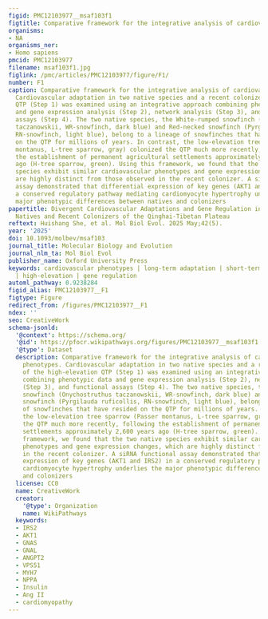 ```yaml
---
figid: PMC12103977__msaf103f1
figtitle: Comparative framework for the integrative analysis of cardiovascular phenotypes
organisms:
- NA
organisms_ner:
- Homo sapiens
pmcid: PMC12103977
filename: msaf103f1.jpg
figlink: /pmc/articles/PMC12103977/figure/F1/
number: F1
caption: Comparative framework for the integrative analysis of cardiovascular phenotypes.
  Cardiovascular adaptation in two native species and a recent colonizer of the high-elevation
  QTP (Step 1) was examined using an integrative approach combining phenotypic data
  and gene expression analysis (Step 2), network analysis (Step 3), and functional
  assays (Step 4). The two native species, the White-rumped snowfinch (Onychostruthus
  taczanowskii, WR-snowfinch, dark blue) and Red-necked snowfinch (Pyrgilauda ruficollis,
  RN-snowfinch, light blue), belong to a lineage of snowfinches that have resided
  on the QTP for millions of years. In contrast, the low-elevation tree sparrow (Passer
  montanus, L-tree sparrow, gray) colonized the QTP much more recently, following
  the establishment of permanent agricultural settlements approximately 2,600 years
  ago (H-tree sparrow, green). Using this framework, we found that the two native
  species exhibit similar cardiovascular phenotypes and gene expression changes, which
  are highly distinct from those observed in the recent colonizer. A siRNA functional
  assay demonstrated that differential expression of key genes (AKT1 and IRS2) in
  a conserved regulatory pathway mediating cardiomyocyte hypertrophy underlies the
  major phenotypic differences between natives and colonizers
papertitle: Divergent Cardiovascular Adaptations and Gene Regulation in High-Elevation
  Natives and Recent Colonizers of the Qinghai-Tibetan Plateau
reftext: Huishang She, et al. Mol Biol Evol. 2025 May;42(5).
year: '2025'
doi: 10.1093/molbev/msaf103
journal_title: Molecular Biology and Evolution
journal_nlm_ta: Mol Biol Evol
publisher_name: Oxford University Press
keywords: cardiovascular phenotypes | long-term adaptation | short-term adaptations
  | high-elevation | gene regulation
automl_pathway: 0.9238284
figid_alias: PMC12103977__F1
figtype: Figure
redirect_from: /figures/PMC12103977__F1
ndex: ''
seo: CreativeWork
schema-jsonld:
  '@context': https://schema.org/
  '@id': https://pfocr.wikipathways.org/figures/PMC12103977__msaf103f1.html
  '@type': Dataset
  description: Comparative framework for the integrative analysis of cardiovascular
    phenotypes. Cardiovascular adaptation in two native species and a recent colonizer
    of the high-elevation QTP (Step 1) was examined using an integrative approach
    combining phenotypic data and gene expression analysis (Step 2), network analysis
    (Step 3), and functional assays (Step 4). The two native species, the White-rumped
    snowfinch (Onychostruthus taczanowskii, WR-snowfinch, dark blue) and Red-necked
    snowfinch (Pyrgilauda ruficollis, RN-snowfinch, light blue), belong to a lineage
    of snowfinches that have resided on the QTP for millions of years. In contrast,
    the low-elevation tree sparrow (Passer montanus, L-tree sparrow, gray) colonized
    the QTP much more recently, following the establishment of permanent agricultural
    settlements approximately 2,600 years ago (H-tree sparrow, green). Using this
    framework, we found that the two native species exhibit similar cardiovascular
    phenotypes and gene expression changes, which are highly distinct from those observed
    in the recent colonizer. A siRNA functional assay demonstrated that differential
    expression of key genes (AKT1 and IRS2) in a conserved regulatory pathway mediating
    cardiomyocyte hypertrophy underlies the major phenotypic differences between natives
    and colonizers
  license: CC0
  name: CreativeWork
  creator:
    '@type': Organization
    name: WikiPathways
  keywords:
  - IRS2
  - AKT1
  - GNAS
  - GNAL
  - ANGPT2
  - VPS51
  - MYH7
  - NPPA
  - Insulin
  - Ang II
  - cardiomyopathy
---
```

